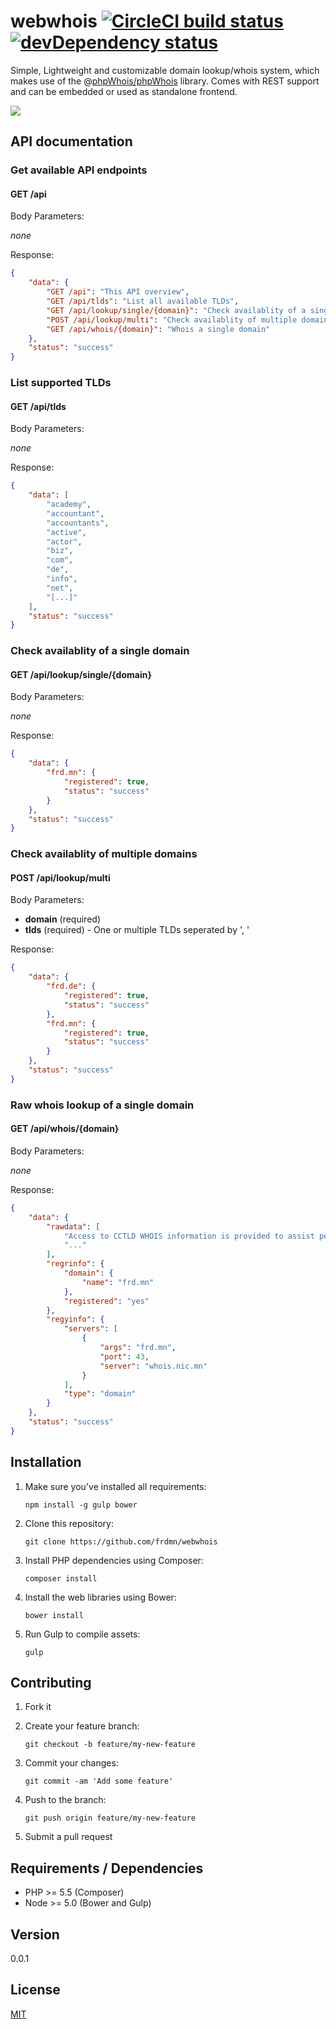 # webwhois [![CircleCI build status](https://img.shields.io/circleci/project/frdmn/webwhois.svg)](https://circleci.com/gh/frdmn/webwhois) [![devDependency status](https://david-dm.org/frdmn/webwhois/dev-status.svg)](https://david-dm.org/frdmn/webwhois#info=devDependencies)

Simple, Lightweight and customizable domain lookup/whois system, which makes use of the @[phpWhois/phpWhois](https://github.com/phpWhois/phpWhois) library. Comes with REST support and can be embedded or used as standalone frontend.

![](http://up.frd.mn/cccR9UByHH.png)

## API documentation

### Get available API endpoints

#### GET /api

Body Parameters:

*none*

Response:

```json
{
    "data": {
        "GET /api": "This API overview",
        "GET /api/tlds": "List all available TLDs",
        "GET /api/lookup/single/{domain}": "Check availablity of a single domain",
        "POST /api/lookup/multi": "Check availablity of multiple domain (TLDs)",
        "GET /api/whois/{domain}": "Whois a single domain"
    },
    "status": "success"
}
```

### List supported TLDs

#### GET /api/tlds

Body Parameters:

*none*

Response:

```json
{
    "data": [
        "academy",
        "accountant",
        "accountants",
        "active",
        "actor",
        "biz",
        "com",
        "de",
        "info",
        "net",
        "[...]"
    ],
    "status": "success"
}
```

### Check availablity of a single domain

#### GET /api/lookup/single/{domain}

Body Parameters:

*none*

Response:

```json
{
    "data": {
        "frd.mn": {
            "registered": true,
            "status": "success"
        }
    },
    "status": "success"
}
```

### Check availablity of multiple domains

#### POST /api/lookup/multi

Body Parameters:

- **domain** (required)
- **tlds** (required) - One or multiple TLDs seperated by ', '

Response:

```json
{
    "data": {
        "frd.de": {
            "registered": true,
            "status": "success"
        },
        "frd.mn": {
            "registered": true,
            "status": "success"
        }
    },
    "status": "success"
}
```

### Raw whois lookup of a single domain

#### GET /api/whois/{domain}

Body Parameters:

*none*

Response:

```json
{
    "data": {
        "rawdata": [
            "Access to CCTLD WHOIS information is provided to assist persons in \r",
            "..."
        ],
        "regrinfo": {
            "domain": {
                "name": "frd.mn"
            },
            "registered": "yes"
        },
        "regyinfo": {
            "servers": [
                {
                    "args": "frd.mn",
                    "port": 43,
                    "server": "whois.nic.mn"
                }
            ],
            "type": "domain"
        }
    },
    "status": "success"
}
```

## Installation

1. Make sure you've installed all requirements:  

    ```shell
    npm install -g gulp bower
    ```

1. Clone this repository:  

    ```shell
    git clone https://github.com/frdmn/webwhois
    ```

1. Install PHP dependencies using Composer:  

    ```shell
    composer install
    ```

1. Install the web libraries using Bower:  

    ```shell
    bower install
    ```

1. Run Gulp to compile assets:  

    ```shell
    gulp  
    ```

## Contributing

1. Fork it
1. Create your feature branch:  

    ```shell
    git checkout -b feature/my-new-feature
    ```

1. Commit your changes:  

    ```shell
    git commit -am 'Add some feature'
    ```

1. Push to the branch:  

    ```shell
    git push origin feature/my-new-feature
    ```

1. Submit a pull request

## Requirements / Dependencies

* PHP >= 5.5 (Composer)
* Node >= 5.0 (Bower and Gulp)

## Version

0.0.1

## License

[MIT](LICENSE)
